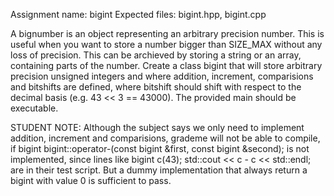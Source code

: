 Assignment name: bigint
Expected files: bigint.hpp, bigint.cpp

A bignumber is an object representing an arbitrary precision number. This is useful when you want to store a number bigger than SIZE_MAX without any loss of precision. This can be archieved by storing a string or an array, containing parts of the number. Create a class bigint that will store arbitrary precision unsigned integers and where addition, increment, comparisions and bitshifts are defined, where bitshift should shift with respect to the decimal basis (e.g. 43 << 3 == 43000).
The provided main should be executable.

STUDENT NOTE: Although the subject says we only need to implement addition, increment and comparisions, grademe will not be able to compile, if
	bigint bigint::operator-(const bigint &first, const bigint &second);
is not implemented, since lines like
	bigint c(43);
	std::cout << c - c << std::endl;
are in their test script. But a dummy implementation that always return a bigint with value 0 is sufficient to pass.